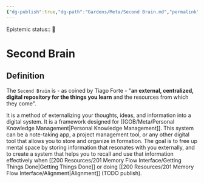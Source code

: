 ```yaml
---
{"dg-publish":true,"dg-path":"Gardens/Meta/Second Brain.md","permalink":"/gardens/meta/second-brain/","tags":["second-brain","pkm","alignment","gtd"],"noteIcon":"1","created":"","updated":""}
---
```


Epistemic status:: 🌱

# Second Brain

## Definition

The `Second Brain` is - as coined by Tiago Forte - "**an external, centralized, digital repository for the things you learn** and the resources from which they come". 

It is a method of externalizing your thoughts, ideas, and information into a digital system. It is a framework designed for [[GOB/Meta/Personal Knowledge Management\|Personal Knowledge Management]]. This system can be a note-taking app, a project management tool, or any other digital tool that allows you to store and organize in formation. The goal is to free up mental space by storing information that resonates with you externally, and to create a system that helps you to recall and use that information effectively when [[200 Resources/201 Memory Flow Interface/Getting Things Done\|Getting Things Done]] or doing [[200 Resources/201 Memory Flow Interface/Alignment\|Alignment]] (TODO publish).

